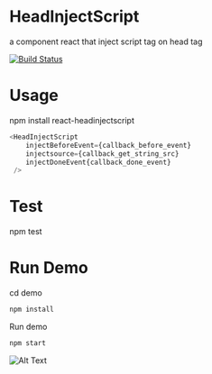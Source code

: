 # HeadInjectScript
a component react that inject script tag on head tag

[![Build Status](https://travis-ci.org/BruceGitHub/react-headinjectscript.svg?branch=master)](https://travis-ci.org/BruceGitHub/react-headinjectscript)

# Usage 

npm install react-headinjectscript

```javascript
<HeadInjectScript 
    injectBeforeEvent={callback_before_event}
    injectsource={callback_get_string_src}
    injectDoneEvent{callback_done_event}
 />
```

# Test
npm test

# Run Demo 

cd demo 

```javascript
npm install
```

Run demo 
```javascript
npm start
```

![Alt Text](https://github.com/BruceGitHub/react-headinjectscript/blob/master/demo.gif)








